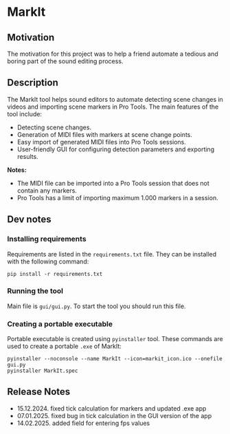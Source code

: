 # MarkIt

## Motivation

The motivation for this project was to help a friend automate a tedious and boring part of the sound editing process.

## Description

The MarkIt tool helps sound editors to automate detecting scene changes in videos and importing scene markers in Pro Tools.
The main features of the tool include:
- Detecting scene changes.
- Generation of MIDI files with markers at scene change points.
- Easy import of generated MIDI files into Pro Tools sessions.
- User-friendly GUI for configuring detection parameters and exporting results.

**Notes:**
- The MIDI file can be imported into a Pro Tools session that does not contain any markers.
- Pro Tools has a limit of importing maximum 1.000 markers in a session.

## Dev notes

### Installing requirements

Requirements are listed in the `requirements.txt` file.
They can be installed with the following command:

```
pip install -r requirements.txt
```

### Running the tool

Main file is `gui/gui.py`.
To start the tool you should run this file.

### Creating a portable executable

Portable executable is created using `pyinstaller` tool.
These commands are used to create a portable `.exe` of MarkIt:

```
pyinstaller --noconsole --name MarkIt --icon=markit_icon.ico --onefile gui.py
pyinstaller MarkIt.spec
```

## Release Notes

- 15.12.2024. fixed tick calculation for markers and updated .exe app
- 07.01.2025. fixed bug in tick calculation in the GUI version of the app
- 14.02.2025. added field for entering fps values
